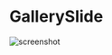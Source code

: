 # GallerySlide

![screenshot](https://cloud.githubusercontent.com/assets/26756140/24444027/3ccb6a60-148f-11e7-8a5b-91565c90f936.png)
